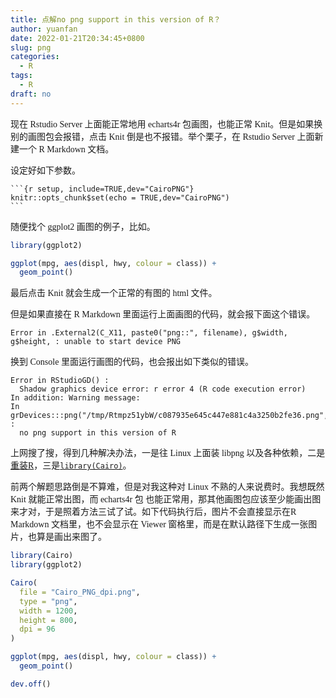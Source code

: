 ```yaml
---
title: 点解no png support in this version of R？
author: yuanfan
date: 2022-01-21T20:34:45+0800
slug: png
categories:
  - R
tags:
  - R
draft: no
---
```


<font face="微软雅黑">

<!--more-->


现在 Rstudio Server 上面能正常地用 echarts4r 包画图，也能正常 Knit。但是如果换别的画图包会报错，点击 Knit 倒是也不报错。举个栗子，在 Rstudio Server 上面新建一个 R Markdown 文档。

设定好如下参数。

````
```{r setup, include=TRUE,dev="CairoPNG"}
knitr::opts_chunk$set(echo = TRUE,dev="CairoPNG")
```
````

随便找个 ggplot2 画图的例子，比如。

```r
library(ggplot2)

ggplot(mpg, aes(displ, hwy, colour = class)) + 
  geom_point()
```

最后点击 Knit 就会生成一个正常的有图的 html 文件。

但是如果直接在 R Markdown 里面运行上面画图的代码，就会报下面这个错误。

```
Error in .External2(C_X11, paste0("png::", filename), g$width, g$height, : unable to start device PNG
```

换到 Console 里面运行画图的代码，也会报出如下类似的错误。

```
Error in RStudioGD() : 
  Shadow graphics device error: r error 4 (R code execution error)
In addition: Warning message:
In grDevices:::png("/tmp/Rtmpz51ybW/c087935e645c447e881c4a3250b2fe36.png",  :
  no png support in this version of R
```

上网搜了搜，得到几种解决办法，一是往 Linux 上面装 libpng 以及各种依赖，二是[重装R](https://d.cosx.org/d/157754-rstudio-linux-no-png-support-in-this-version-of-r)，三是[`library(Cairo)`](https://www.r-bloggers.com/2013/02/exporting-nice-plots-in-r/)。

前两个解题思路倒是不算难，但是对我这种对 Linux 不熟的人来说费时。我想既然 Knit 就能正常出图，而 echarts4r 包 也能正常用，那其他画图包应该至少能画出图来才对，于是照着方法三试了试。如下代码执行后，图片不会直接显示在R Markdown 文档里，也不会显示在 Viewer 窗格里，而是在默认路径下生成一张图片，也算是画出来图了。

```r
library(Cairo)
library(ggplot2)

Cairo(
  file = "Cairo_PNG_dpi.png",
  type = "png",
  width = 1200,
  height = 800,
  dpi = 96
)

ggplot(mpg, aes(displ, hwy, colour = class)) +
  geom_point()

dev.off()
```
